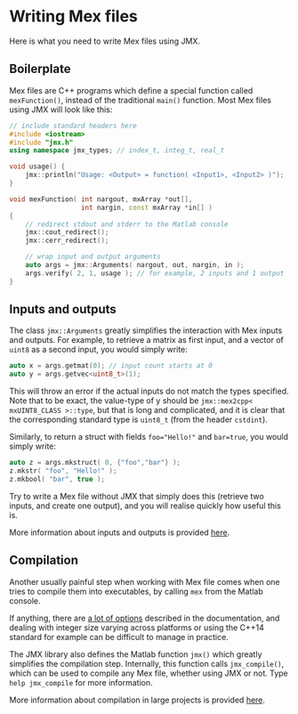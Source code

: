 
# Writing Mex files

Here is what you need to write Mex files using JMX.

## Boilerplate

Mex files are C++ programs which define a special function called `mexFunction()`, instead of the traditional `main()` function. Most Mex files using JMX will look like this:

```cpp
// include standard headers here
#include <iostream>
#include "jmx.h"
using namespace jmx_types; // index_t, integ_t, real_t

void usage() {
    jmx::println("Usage: <Output> = function( <Input1>, <Input2> )");
}

void mexFunction( int nargout, mxArray *out[],
                  int nargin, const mxArray *in[] ) 
{
    // redirect stdout and stderr to the Matlab console
    jmx::cout_redirect();
    jmx::cerr_redirect();

    // wrap input and output arguments
    auto args = jmx::Arguments( nargout, out, nargin, in );
    args.verify( 2, 1, usage ); // for example, 2 inputs and 1 output
}
```

## Inputs and outputs

The class `jmx::Arguments` greatly simplifies the interaction with Mex inputs and outputs. For example, to retrieve a matrix as first input, and a vector of `uint8` as a second input, you would simply write:
```cpp
auto x = args.getmat(0); // input count starts at 0
auto y = args.getvec<uint8_t>(1);
```

This will throw an error if the actual inputs do not match the types specified. Note that to be exact, the value-type of y should be `jmx::mex2cpp< mxUINT8_CLASS >::type`, but that is long and complicated, and it is clear that the corresponding standard type is `uint8_t` (from the header `cstdint`).

Similarly, to return a struct with fields `foo="Hello!"` and `bar=true`, you would simply write:
```cpp
auto z = args.mkstruct( 0, {"foo","bar"} );
z.mkstr( "foo", "Hello!" );
z.mkbool( "bar", true );
```

Try to write a Mex file without JMX that simply does this (retrieve two inputs, and create one output), and you will realise quickly how useful this is.

More information about inputs and outputs is provided [here](jmx/basic/io).

## Compilation

Another usually painful step when working with Mex file comes when one tries to compile them into executables, by calling `mex` from the Matlab console.

If anything, there are [a lot of options](https://uk.mathworks.com/help/matlab/ref/mex.html) described in the documentation, and dealing with integer size varying across platforms or using the C++14 standard for example can be difficult to manage in practice.

The JMX library also defines the Matlab function `jmx()` which greatly simplifies the compilation step. Internally, this function calls `jmx_compile()`, which can be used to compile any Mex file, whether using JMX or not. Type `help jmx_compile` for more information. 

More information about compilation in large projects is provided [here](jmx/more/project).
